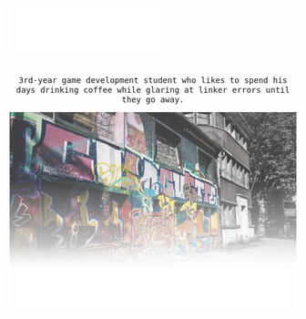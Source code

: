 ![Scrolling Text](https://raw.githubusercontent.com/ben-millar/ben-millar/master/HiImBen.gif)

<!--<h3 align="center">Hi, I'm Ben.</h3>-->

#

<p align="center">
  <samp>3rd-year game development student who likes to spend his days drinking coffee while glaring at linker errors until they go away.</samp>
</p>

![Scrolling Text](https://raw.githubusercontent.com/ben-millar/ben-millar/master/githubTopBanner2.png)

<!--
**ben-millar/ben-millar** is a ✨ _special_ ✨ repository because its `README.md` (this file) appears on your GitHub profile.

Here are some ideas to get you started:

- 🔭 I’m currently working on ...
- 🌱 I’m currently learning ...
- 👯 I’m looking to collaborate on ...
- 🤔 I’m looking for help with ...
- 💬 Ask me about ...
- 📫 How to reach me: ...
- 😄 Pronouns: ...
- ⚡ Fun fact: ...
-->

